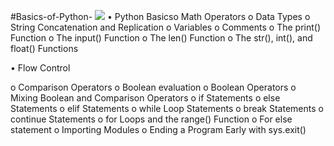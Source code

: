 #Basics-of-Python-
![](HiPython.gif)
•	Python Basicso	Math Operators
    o	Data Types
    o	String Concatenation and Replication
    o	Variables
    o	Comments
    o	The print() Function
    o	The input() Function
    o	The len() Function
    o	The str(), int(), and float() Functions

•	Flow Control
   
   o	Comparison Operators
   o	Boolean evaluation
   o	Boolean Operators
   o	Mixing Boolean and Comparison Operators
   o	if Statements
   o	else Statements
   o	elif Statements
   o	while Loop Statements
   o	break Statements
   o	continue Statements
   o	for Loops and the range() Function
   o	For else statement
   o	Importing Modules
   o	Ending a Program Early with sys.exit()
